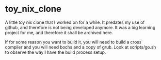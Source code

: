 toy_nix_clone
=============

A little toy nix clone that I worked on for a while. It predates my use of github, and therefore is not being developed anymore. It was a big learning project for me, and therefore it shall be archived here.

If for some reason you want to build it, you will need to build a cross compiler and you will need bochs and a copy of grub. Look at scripts/go.sh to observe the way I have the build process setup.
